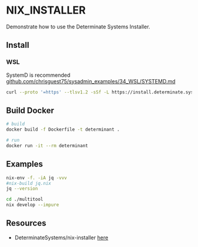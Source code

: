 # NIX_INSTALLER

Demonstrate how to use the Determinate Systems Installer.  

## Install

### WSL

SystemD is recommended [github.com/chrisguest75/sysadmin_examples/34_WSL/SYSTEMD.md](https://github.com/chrisguest75/sysadmin_examples/blob/master/34_WSL/SYSTEMD.md)  

```sh
curl --proto '=https' --tlsv1.2 -sSf -L https://install.determinate.systems/nix | sh -s -- install
```

## Build Docker

```sh
# build
docker build -f Dockerfile -t determinant .

# run
docker run -it --rm determinant
```

## Examples

```sh
nix-env -f. -iA jq -vvv
#nix-build jq.nix
jq --version

cd ./multitool
nix develop --impure 
```

## Resources

* DeterminateSystems/nix-installer [here](https://github.com/DeterminateSystems/nix-installer)  
